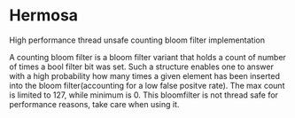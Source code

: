 Hermosa
=======

High performance thread unsafe counting bloom filter implementation

A counting bloom filter is a bloom filter variant that holds a count of number of times
a bool filter bit was set. Such a structure enables one to answer with a high probability
how many times a given element has been inserted into the bloom filter(accounting for a
low false positve rate). The max count is limited to 127, while minimum is 0. This bloomfilter
is not thread safe for performance reasons, take care when using it.

